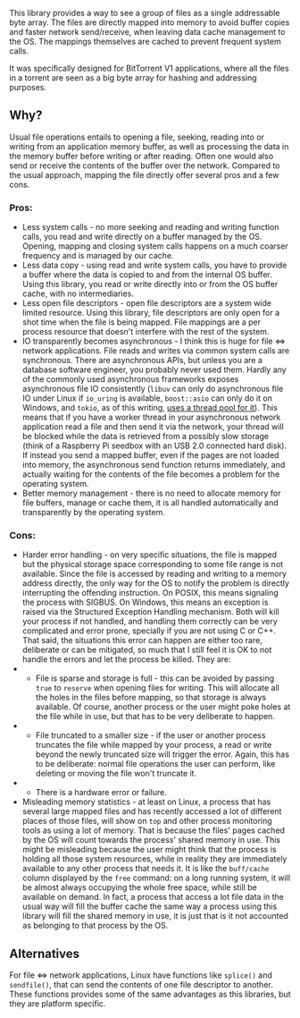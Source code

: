 This library provides a way to see a group of files as a single addressable byte
array. The files are directly mapped into memory to avoid buffer copies and faster
network send/receive, when leaving data cache management to the OS. The mappings
themselves are cached to prevent frequent system calls.

It was specifically designed for BitTorrent V1 applications, where all the files
in a torrent are seen as a big byte array for hashing and addressing purposes.

## Why?

Usual file operations entails to opening a file, seeking, reading into or
writing from an application memory buffer, as well as processing the data in the
memory buffer before writing or after reading. Often one would also send or
receive the contents of the buffer over the network. Compared to the usual
approach, mapping the file directly offer several pros and a few cons.

### Pros:

 - Less system calls - no more seeking and reading and writing function calls,
   you read and write directly on a buffer managed by the OS. Opening, mapping
   and closing system calls happens on a much coarser frequency and is managed by
   our cache.
 - Less data copy - using read and write system calls, you have to provide a
   buffer where the data is copied to and from the internal OS buffer. Using
   this library, you read or write directly into or from the OS buffer cache,
   with no intermediaries.
 - Less open file descriptors - open file descriptors are a system wide limited
   resource. Using this library, file descriptors are only open for a shot time
   when the file is being mapped. File mappings are a per process resource that
   doesn't interfere with the rest of the system.
 - IO transparently becomes asynchronous - I think this is huge for file ⇔
   network applications. File reads and writes via common system calls are
   synchronous. There are asynchronous APIs, but unless you are a database
   software engineer, you probably never used them. Hardly any of the commonly
   used asynchronous frameworks exposes asynchronous file IO consistently
   (`libuv` can only do asynchronous file IO under Linux if `io_uring` is
   available, `boost::asio` can only do it on Windows, and `tokio`, as of this
   writing, [uses a thread pool for
   it](https://github.com/tokio-rs/tokio/issues/2411)). This means that if you
   have a worker thread in your asynchronous network application read a file and
   then send it via the network, your thread will be blocked while the data is
   retrieved from a possibly slow storage (think of a Raspberry Pi seedbox with
   an USB 2.0 connected hard disk). If instead you send a mapped buffer, even if
   the pages are not loaded into memory, the asynchronous send function returns
   immediately, and actually waiting for the contents of the file becomes a
   problem for the operating system.
 - Better memory management - there is no need to allocate memory for file
   buffers, manage or cache them, it is all handled automatically and
   transparently by the operating system.

### Cons:

 - Harder error handling - on very specific situations, the file is mapped but
   the physical storage space corresponding to some file range is not available.
   Since the file is accessed by reading and writing to a memory address
   directly, the only way for the OS to notify the problem is directly
   interrupting the offending instruction. On POSIX, this means signaling the
   process with SIGBUS. On Windows, this means an exception is raised via the
   Structured Exception Handling mechanism. Both will kill your process if not
   handled, and handling them correctly can be very complicated and error prone,
   specially if you are not using C or C++. That said, the situations this error
   can happen are either too rare, deliberate or can be mitigated, so much that
   I still feel it is OK to not handle the errors and let the process be killed.
   They are:
 -  - File is sparse and storage is full - this can be avoided by passing `true`
      to `reserve` when opening files for writing. This will allocate all the
      holes in the files before mapping, so that storage is always available. Of
      course, another process or the user might poke holes at the file while in
      use, but that has to be very deliberate to happen.
 -  - File truncated to a smaller size - if the user or another process truncates
      the file while mapped by your process, a read or write beyond the newly
      truncated size will trigger the error. Again, this has to be deliberate:
      normal file operations the user can perform, like deleting or moving the
      file won't truncate it.
 -  - There is a hardware error or failure.
 - Misleading memory statistics - at least on Linux, a process that has several
   large mapped files and has recently accessed a lot of different places of
   those files, will show on `top` and other process monitoring tools as using a
   lot of memory. That is because the files' pages cached by the OS will count
   towards the process' shared memory in use. This might be misleading because
   the user might think that the process is holding all those system resources,
   while in reality they are immediately available to any other process that
   needs it. It is like the `buff/cache` column displayed by the `free` command:
   on a long running system, it will be almost always occupying the whole free
   space, while still be available on demand. In fact, a process that access a
   lot file data in the usual way will fill the buffer cache the same way a
   process using this library will fill the shared memory in use, it is just
   that is it not accounted as belonging to that process by the OS.

## Alternatives

For file ⇔ network applications, Linux have functions like `splice()` and
`sendfile()`, that can send the contents of one file descriptor to another.
These functions provides some of the same advantages as this libraries, but they
are platform specific.
